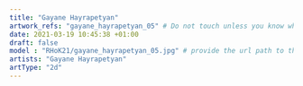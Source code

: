 ```yaml
---
title: "Gayane Hayrapetyan"
artwork_refs: "gayane_hayrapetyan_05" # Do not touch unless you know what you are doing
date: 2021-03-19 10:45:38 +01:00
draft: false
model : "RHoK21/gayane_hayrapetyan_05.jpg" # provide the url path to the model
artists: "Gayane Hayrapetyan"
artType: "2d"
---
```


